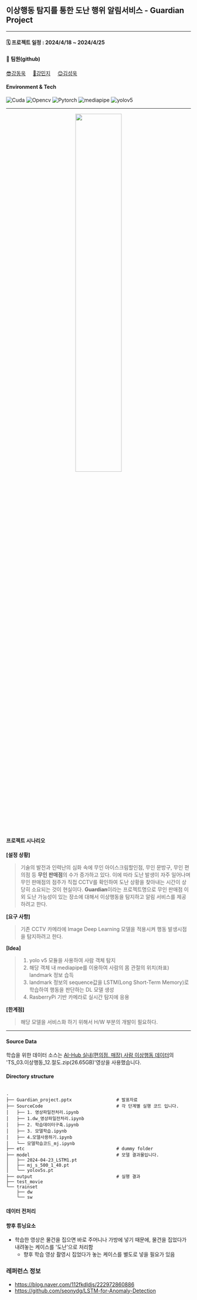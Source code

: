 ## 이상행동 탐지를 통한 도난 행위 알림서비스 - Guardian Project

---

#### 🗓️ 프로젝트 일정 : 2024/4/18 ~ 2024/4/25


#### 🌱 팀원(github)

[😎강동욱](https://github.com/ddsntc1)&nbsp;&nbsp;&nbsp;&nbsp;&nbsp;[🤩강민지](https://github.com/lucide99)&nbsp;&nbsp;&nbsp;&nbsp;&nbsp;[😊김성욱](https://github.com/maniac00)&nbsp;&nbsp;&nbsp;&nbsp;&nbsp;


#### Environment & Tech
![Cuda](https://img.shields.io/badge/Cuda-black?style=for-the-badge&logo=nvidia)
![Opencv](https://img.shields.io/badge/Opencv-blue?style=for-the-badge&logo=opencv)
![Pytorch](https://img.shields.io/badge/Pytorch-yellow?style=for-the-badge&logo=pytorch)
![mediapipe](https://img.shields.io/badge/Tool-Mediapipe-black)
![yolov5](https://img.shields.io/badge/Tool-Yolov5-black)

---

<p align="center">
   <img src ="https://github.com/ddsntc1/guardian_project/assets/38596856/dbcc4d24-ba69-49c4-98d1-9200fa8e45c9.jpg" style="width:50% ;height:50%">
</p>

#### 프로젝트 시나리오

**[설정 상황]**
> 기술의 발전과 인력난의 심화 속에 무인 아이스크림할인점, 무인 문방구, 무인 편의점 등 **무인 판매점**의 수가 증가하고 있다.
> 이에 따라 도난 발생이 자주 일어나며 무인 판매점의 점주가 직접 CCTV를 확인하여 도난 상황을 찾아내는 시간이 상당히 소요되는 것이 현실이다.
> **Guardian**이라는 프로젝트명으로 무인 판매점 이외 도난 가능성이 있는 장소에 대해서 이상행동을 탐지하고 알림 서비스를 제공하려고 한다.


**[요구 사항]**
> 기존 CCTV 카메라에 Image Deep Learning 모델을 적용시켜 행동 발생시점을 탐지하려고 한다.
> 
**[Idea]**

> 1) yolo v5 모듈을 사용하여 사람 객체 탐지
> 2) 해당 객체 내 mediapipe를 이용하여 사람의 몸 관절의 위치(좌표) landmark 정보 습득
> 3) landmark 정보의 sequence값을 LSTM(Long Short-Term Memory)로 학습하여 행동을 판단하는 DL 모델 생성
> 4) RasberryPi 기반 카메라로 실시간 탐지에 응용


**[한계점]**
> 해당 모델을 서비스화 하기 위해서 H/W 부분의 개발이 필요하다.


---


  
#### Source Data
학습을 위한 데이터 소스는 [AI-Hub 실내(편의점, 매장) 사람 이상행동 데이터](https://www.aihub.or.kr/aihubdata/data/view.do?currMenu=&topMenu=&aihubDataSe=data&dataSetSn=71550)의 'TS_03.이상행동_12.절도.zip(26.65GB)'영상을 사용했습니다. 

#### Directory structure

```Linux

.
├── Guardian_project.pptx                 # 발표자료
├── SourceCode                            # 각 단계별 실행 코드 입니다.
│   ├── 1. 영상파일전처리.ipynb            
│   ├── 1.dw_영상파일전처리.ipynb
│   ├── 2. 학습데이터구축.ipynb
│   ├── 3. 모델학습.ipynb
│   ├── 4.모델사용하기.ipynb
│   └── 모델학습코드_mj.ipynb
├── etc                                   # dummy folder
├── model                                 # 모델 결과물입니다.
│   ├── 2024-04-23_LSTM1.pt
│   ├── mj_s_500_1_40.pt
│   └── yolov5s.pt
├── output                                # 실행 결과
├── test_movie
└── trainset
    ├── dw
    └── sw

```
  
#### 데이터 전처리


#### 향후 튜닝요소
* 학습한 영상은 물건을 집으면 바로 주머니나 가방에 넣기 때문에, 물건을 집었다가 내려놓는 케이스를 '도난'으로 처리함
    * 향후 학습 영상 촬영시 집었다가 놓는 케이스를 별도로 넣을 필요가 있음 

### 레퍼런스 정보
* https://blog.naver.com/112fkdldjs/222972860886
* https://github.com/seonydg/LSTM-for-Anomaly-Detection

